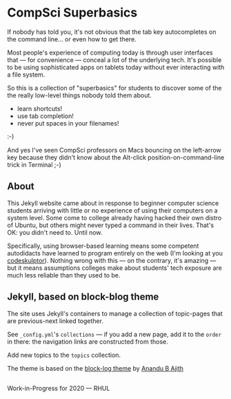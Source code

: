 # CompSci Superbasics

If nobody has told you, it's not obvious that the tab key autocompletes on the
command line... or even how to get there.

Most people's experience of computing today is through user interfaces that —
for convenience — conceal a lot of the underlying tech. It's possible to be
using sophisticated apps on tablets today without ever interacting with a file
system.

So this is a collection of "superbasics" for students to discover some of the
the really low-level things nobody told them about.

* learn shortcuts!
* use tab completion!
* never put spaces in your filenames!

:-)

And yes I've seen CompSci professors on Macs bouncing on the left-arrow key
because they didn't know about the Alt-click position-on-command-line trick in
Terminal ;-)

## About

This Jekyll website came about in response to beginner computer science
students arriving with little or no experience of using their computers on a
system level. Some come to college already having hacked their own distro of
Ubuntu, but others might never typed a command in their lives. That's OK: you
didn't need to. Until now.

Specifically, using browser-based learning means some competent autodidacts have
learned to program entirely on the web (I'm looking at you 
[codeskulptor](https://py3.codeskulptor.org)). Nothing wrong with this — on the
contrary, it's amazing — but it means assumptions colleges make about students'
tech exposure are much less reliable than they used to be.

## Jekyll, based on block-blog theme

The site uses Jekyll's containers to manage a collection of topic-pages that
are previous-next linked together.

See `_config.yml`'s `collections` — if you add a new page, add it to the
`order` in there: the navigation links are constructed from those.

Add new topics to the `topics` collection.

The theme is based on the
[block-log theme](https://jekyllthemes.io/theme/block-log)
by [Anandu B Ajith](https://github.com/anandubajith)

##

Work-in-Progress for 2020 — RHUL